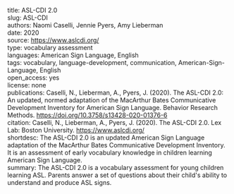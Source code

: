 title: ASL-CDI 2.0  
slug: ASL-CDI  
authors: Naomi Caselli, Jennie Pyers, Amy Lieberman  
date: 2020  
source: https://www.aslcdi.org/  
type: vocabulary assessment  
languages: American Sign Language, English  
tags: vocabulary, language-development, communication, American-Sign-Language, English  
open_access: yes  
license: none  
publications: Caselli, N., Lieberman, A., Pyers, J. (2020). The ASL-CDI 2.0: An updated, normed adaptation of the MacArthur Bates Communicative Development Inventory for American Sign Language. Behavior Research Methods. https://doi.org/10.3758/s13428-020-01376-6    
citation: Caselli, N., Lieberman, A., Pyers, J. (2020). The ASL-CDI 2.0. Lex Lab: Boston University. https://www.aslcdi.org/  
shortdesc: The ASL-CDI 2.0 is an updated American Sign Language adaptation of the MacArthur Bates Communicative Development Inventory. It is an assessment of early vocabulary knowledge in children learning American Sign Language.  
summary: The ASL-CDI 2.0 is a vocabulary assessment for young children learning ASL. Parents answer a set of questions about their child's ability to understand and produce ASL signs.  
